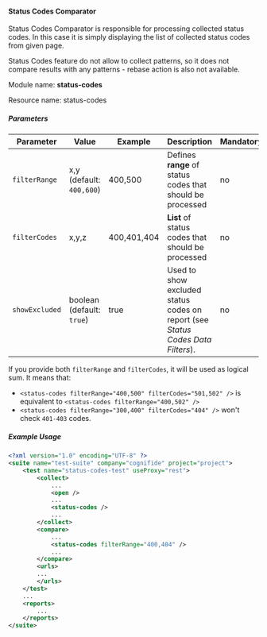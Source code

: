 #### Status Codes Comparator

Status Codes Comparator is responsible for processing collected status codes. In this case it is simply displaying the list of collected status codes from given page.

Status Codes feature do not allow to collect patterns, so it does not compare results with any patterns - rebase action is also not available.

Module name: **status-codes**

Resource name: status-codes

##### Parameters

| Parameter | Value | Example | Description | Mandatory |
| --------- | ----- | ------- | ----------- | --------- |
| `filterRange` | x,y (default: `400,600`) | 400,500 | Defines **range** of status codes that should be processed | no |
| `filterCodes` | x,y,z | 400,401,404 | **List** of status codes that should be processed | no |
| `showExcluded` | boolean (default: `true`) | true | Used to show excluded status codes on report (see *Status Codes Data Filters*). | no |

If you provide both `filterRange` and `filterCodes`, it will be used as logical sum. It means that:
 - `<status-codes filterRange="400,500" filterCodes="501,502" />` is equivalent to `<status-codes filterRange="400,502" />`
 - `<status-codes filterRange="300,400" filterCodes="404" />` won't check `401-403` codes.

##### Example Usage

```xml
<?xml version="1.0" encoding="UTF-8" ?>
<suite name="test-suite" company="cognifide" project="project">
    <test name="status-codes-test" useProxy="rest">
        <collect>
            ...
            <open />          
            ...
            <status-codes />
            ...
        </collect>
        <compare>
            ...
            <status-codes filterRange="400,404" />
            ...
        </compare>
        <urls>
        ...
        </urls>
    </test>
    ...
    <reports>
        ...
    </reports>
</suite>
```
